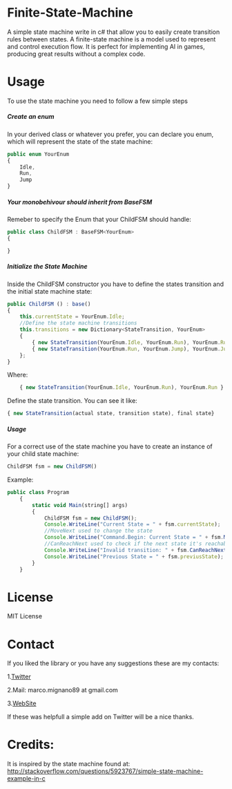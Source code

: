 # Finite-State-Machine
A simple state machine write in c# that allow you to easily create transition rules between states.
A finite-state machine is a model used to represent and control execution flow. It is perfect for implementing AI in games, producing great results without a complex code.

# Usage
To use the state machine you need to follow a few simple steps
##### Create an enum
In your derived class or whatever you prefer, you can declare you enum, which will represent the state of the state machine:
```javascript
public enum YourEnum
{
	Idle,
	Run,
	Jump
}
```
##### Your monobehivour should inherit from BaseFSM
Remeber to specify the Enum that your ChildFSM should handle:
```javascript
public class ChildFSM : BaseFSM<YourEnum> 
{

}
```

##### Initialize the State Machine
Inside the ChildFSM constructor you have to define the states transition and the initial state machine state:
```javascript
public ChildFSM () : base()
{			
	this.currentState = YourEnum.Idle;
	//Define the state machine transitions
	this.transitions = new Dictionary<StateTransition, YourEnum>
	{
		{ new StateTransition(YourEnum.Idle, YourEnum.Run), YourEnum.Run }, 
		{ new StateTransition(YourEnum.Run, YourEnum.Jump), YourEnum.Jump }, 
	};	
}
```

Where:
```javascript
	{ new StateTransition(YourEnum.Idle, YourEnum.Run), YourEnum.Run }
```
Define the state transition. 
You can see it like:
```javascript
{ new StateTransition(actual state, transition state), final state}
```

##### Usage
For a correct use of the state machine you have to create an instance of your child state machine:
```javascript
ChildFSM fsm = new ChildFSM()
```
Example:
```javascript
public class Program
	{
		static void Main(string[] args)
		{
			ChildFSM fsm = new ChildFSM();
			Console.WriteLine("Current State = " + fsm.currentState);
			//MoveNext used to change the state
			Console.WriteLine("Command.Begin: Current State = " + fsm.MoveNext(PlayerState.Run));
			//CanReachNext used to check if the next state it's reachable
			Console.WriteLine("Invalid transition: " + fsm.CanReachNext(PlayerState.Idle));
			Console.WriteLine("Previous State = " + fsm.previusState);
		}
	}
```
# License
MIT License

# Contact
If you liked the library or you have any suggestions these are my contacts:

1.[Twitter](https://twitter.com/Marcomignano3Twitter) 

2.Mail: marco.mignano89 at gmail.com

3.[WebSite](http://marcomignano.altervista.org)  

If these was helpfull a simple add on Twitter will be a nice thanks.
# Credits:
It is inspired by the state machine found at: http://stackoverflow.com/questions/5923767/simple-state-machine-example-in-c
